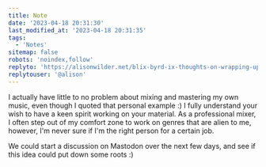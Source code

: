 ```yaml
---
title: Note
date: '2023-04-18 20:31:30'
last_modified_at: '2023-04-18 20:31:35'
tags: 
  - 'Notes'
sitemap: false
robots: 'noindex,follow'
replyto: 'https://alisonwilder.net/blix-byrd-ix-thoughts-on-wrapping-up-an-album/#comment-80'
replytouser: '@alison'
---
```

I actually have little to no problem about mixing and mastering my own music, even though I quoted that personal example :) I fully understand your wish to have a keen spirit working on your material. As a professional mixer, I often step out of my comfort zone to work on genres that are alien to me, however, I'm never sure if I'm the right person for a certain job.

We could start a discussion on Mastodon over the next few days, and see if this idea could put down some roots :)